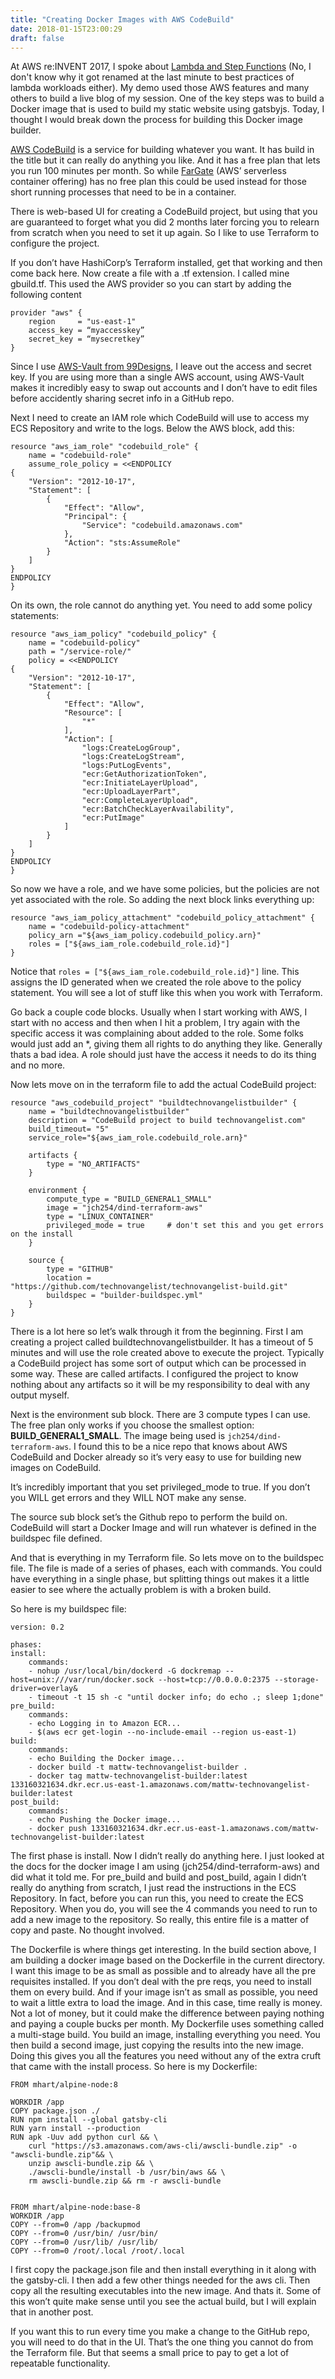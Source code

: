 ```yaml
---
title: "Creating Docker Images with AWS CodeBuild"
date: 2018-01-15T23:00:29
draft: false
---
```

At AWS re:INVENT 2017, I spoke about [Lambda and Step Functions](https://www.youtube.com/watch?v=Gr2TH277EdA) (No, I don't know why it got renamed at the last minute to best practices of lambda workloads either). My demo used those AWS features and many others to build a live blog of my session. One of the key steps was to build a Docker image that is used to build my static website using gatsbyjs. Today, I thought I would break down the process for building this Docker image builder.

[AWS CodeBuild](https://aws.amazon.com/codebuild/) is a service for building whatever you want. It has build in the title but it can really do anything you like. And it has a free plan that lets you run 100 minutes per month. So while [FarGate](https://aws.amazon.com/fargate/) (AWS’ serverless container offering) has no free plan this could be used instead for those short running processes that need to be in a container. 

There is web-based UI for creating a CodeBuild project, but using that you are guaranteed to forget what you did 2 months later forcing you to relearn from scratch when you need to set it up again. So I like to use Terraform to configure the project. 

If you don’t have HashiCorp’s Terraform installed, get that working and then come back here. Now create a file with a .tf extension. I called mine gbuild.tf. This used the AWS provider so you can start by adding the following content

    provider "aws" {
        region     = "us-east-1"
        access_key = “myaccesskey”
        secret_key = “mysecretkey”
    }

Since I use [AWS-Vault from 99Designs](https://github.com/99designs/aws-vault), I leave out the access and secret key. If you are using more than a single AWS account, using AWS-Vault makes it incredibly easy to swap out accounts and I don’t have to edit files before accidently sharing secret info in a GitHub repo.

Next I need to create an IAM role which CodeBuild will use to access my ECS Repository and write to the logs. Below the AWS block, add this:

    resource "aws_iam_role" "codebuild_role" {
        name = "codebuild-role"
        assume_role_policy = <<ENDPOLICY
    {
        "Version": "2012-10-17", 
        "Statement": [
            {
                "Effect": "Allow", 
                "Principal": {
                    "Service": "codebuild.amazonaws.com"
                }, 
                "Action": "sts:AssumeRole"
            }
        ]
    }
    ENDPOLICY
    }

On its own, the role cannot do anything yet. You need to add some policy statements:

    resource "aws_iam_policy" "codebuild_policy" {
        name = "codebuild-policy"
        path = "/service-role/"
        policy = <<ENDPOLICY
    {
        "Version": "2012-10-17", 
        "Statement": [
            {
                "Effect": "Allow", 
                "Resource": [
                    "*"
                ], 
                "Action": [
                    "logs:CreateLogGroup", 
                    "logs:CreateLogStream", 
                    "logs:PutLogEvents", 
                    "ecr:GetAuthorizationToken", 
                    "ecr:InitiateLayerUpload", 
                    "ecr:UploadLayerPart", 
                    "ecr:CompleteLayerUpload", 
                    "ecr:BatchCheckLayerAvailability", 
                    "ecr:PutImage"
                ]
            }
        ]
    }
    ENDPOLICY
    }

So now we have a role, and we have some policies, but the policies are not yet associated with the role. So adding the next block links everything up:

    resource "aws_iam_policy_attachment" "codebuild_policy_attachment" {
        name = "codebuild-policy-attachment"
        policy_arn ="${aws_iam_policy.codebuild_policy.arn}"
        roles = ["${aws_iam_role.codebuild_role.id}"]
    }

Notice that `roles = ["${aws_iam_role.codebuild_role.id}"]` line. This assigns the ID generated when we created the role above to the policy statement. You will see a lot of stuff like this when you work with Terraform. 

Go back a couple code blocks. Usually when I start working with AWS, I start with no access and then when I hit a problem, I try again with the specific access it was complaining about added to the role. Some folks would just add an *, giving them all rights to do anything they like. Generally thats a bad idea. A role should just have the access it needs to do its thing and no more. 

Now lets move on in the terraform file to add the actual CodeBuild project:

    resource "aws_codebuild_project" "buildtechnovangelistbuilder" {
        name = "buildtechnovangelistbuilder"
        description = "CodeBuild project to build technovangelist.com"
        build_timeout= "5"
        service_role="${aws_iam_role.codebuild_role.arn}"

        artifacts {
            type = "NO_ARTIFACTS"
        }

        environment {
            compute_type = "BUILD_GENERAL1_SMALL"
            image = "jch254/dind-terraform-aws"
            type = "LINUX_CONTAINER"
            privileged_mode = true     # don't set this and you get errors on the install
        }

        source {
            type = "GITHUB"
            location = "https://github.com/technovangelist/technovangelist-build.git"
            buildspec = "builder-buildspec.yml"
        }
    }

There is a lot here so let’s walk through it from the beginning. First I am creating a project  called buildtechnovangelistbuilder. It has a timeout of 5 minutes and will use the role created above to execute the project. Typically a CodeBuild project has some sort of output which can be processed in some way. These are called artifacts. I configured the project to know nothing about any artifacts so it will be my responsibility to deal with any output myself.

Next is the environment sub block. There are 3 compute types I can use. The free plan only works if you choose the smallest option: **BUILD_GENERAL1_SMALL**. The image being used is `jch254/dind-terraform-aws`. I found this to be a nice repo that knows about AWS CodeBuild and Docker already so it’s very easy to use for building new images on CodeBuild. 

It’s incredibly important that you set privileged_mode to true. If you don’t you WILL get errors and they WILL NOT make any sense. 

The source sub block set’s the Github repo to perform the build on. CodeBuild will start a Docker Image and will run whatever is defined in the buildspec file defined. 

And that is everything in my Terraform file. So lets move on to the buildspec file. The file is made of a series of phases, each with commands. You could have everything in a single phase, but splitting things out makes it a little easier to see where the actually problem is with a broken build. 

So here is my buildspec file:

    version: 0.2

    phases:
    install:
        commands:
        - nohup /usr/local/bin/dockerd -G dockremap --host=unix:///var/run/docker.sock --host=tcp://0.0.0.0:2375 --storage-driver=overlay&
        - timeout -t 15 sh -c "until docker info; do echo .; sleep 1;done"
    pre_build:
        commands:
        - echo Logging in to Amazon ECR...
        - $(aws ecr get-login --no-include-email --region us-east-1)
    build:
        commands: 
        - echo Building the Docker image...
        - docker build -t mattw-technovangelist-builder .
        - docker tag mattw-technovangelist-builder:latest 133160321634.dkr.ecr.us-east-1.amazonaws.com/mattw-technovangelist-builder:latest 
    post_build:
        commands:
        - echo Pushing the Docker image...
        - docker push 133160321634.dkr.ecr.us-east-1.amazonaws.com/mattw-technovangelist-builder:latest

The first phase is install. Now I didn’t really do anything here. I just looked at the docs for the docker image I am using (jch254/dind-terraform-aws) and did what it told me. For pre_build and build and post_build, again I didn’t really do anything from scratch, I just read the instructions in the ECS Repository. In fact, before you can run this, you need to create the ECS Repository. When you do, you will see the 4 commands you need to run to add a new image to the repository. So really, this entire file is a matter of copy and paste. No thought involved. 

The Dockerfile is where things get interesting. In the build section above, I am building a docker image based on the Dockerfile in the current directory. I want this image to be as small as possible and to already have all the pre requisites installed. If you don’t deal with the pre reqs, you need to install them on every build. And if your image isn’t as small as possible, you need to wait a little extra to load the image. And in this case, time really is money. Not a lot of money, but it could make the difference between paying nothing and paying a couple bucks per month. My Dockerfile uses something called a multi-stage build. You build an image, installing everything you need. You then build a second image, just copying the results into the new image. Doing this gives you all the features you need without any of the extra cruft that came with the install process. 
So here is my Dockerfile:

    FROM mhart/alpine-node:8

    WORKDIR /app
    COPY package.json ./
    RUN npm install --global gatsby-cli
    RUN yarn install --production
    RUN apk -Uuv add python curl && \
        curl "https://s3.amazonaws.com/aws-cli/awscli-bundle.zip" -o "awscli-bundle.zip"&& \
        unzip awscli-bundle.zip && \
        ./awscli-bundle/install -b /usr/bin/aws && \
        rm awscli-bundle.zip && rm -r awscli-bundle


    FROM mhart/alpine-node:base-8
    WORKDIR /app
    COPY --from=0 /app /backupmod
    COPY --from=0 /usr/bin/ /usr/bin/
    COPY --from=0 /usr/lib/ /usr/lib/
    COPY --from=0 /root/.local /root/.local

I first copy the package.json file and then install everything in it along with the gatsby-cli. I then add a few other things needed for the aws cli. Then copy all the resulting executables into the new image. And thats it. Some of this won’t quite make sense until you see the actual build, but I will explain that in another post. 

If you want this to run every time you make a change to the GitHub repo, you will need to do that in the UI. That’s the one thing you cannot do from the Terraform file. But that seems a small price to pay to get a lot of repeatable functionality. 









